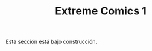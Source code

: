 ﻿---
layout: post-ea

title: Extreme Comics 1
meta: Extreme Comics 1
logo: S.jpg
order: 2

category: comics

lang: es
ref: first_comics
---

Esta sección está bajo construcción.
